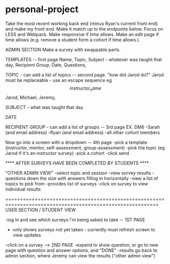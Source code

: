 # personal-project



Take the most recent working back end (minus Ryan's current front end) and make my front end. Make it match up to the endpoints below.
Focus on LESS and Webpack. Make responsive if time allows. Make an edit page if time allows (e.g. remove a student form a cohort if time allows.).



ADMIN SECTION
Make a survey with swappable parts.

TEMPLATES  -- first page
Name, 
Topic, 
Subject - whatever was taught that day, 
Recipient Group, 
Date, 
Questions, 

TOPIC - can add a list of topics  -- second page.
"how did Jarod do?"  Jarod must be replaceable - use an escape sequence eg $$instructor_name$$
Jarod, 
Michael, 
Jeremy, 

SUBJECT - what was taught that day

DATE

RECIPIENT GROUP - can add a list of groups  -- 3rd page
EX. DM6
  -Sarah (and email address)
  -Ryan (and email address)
  -all other cohort members

Now go into a screen with a dropdown  -- 4th page
-pick a template (instructor, mentor, self-assessment, group-assessment)
-pick the topic (eg Jarod if it's an instructor survey)
-pick a cohort
-click send

**** AFTER SURVEYS HAVE BEEN COMPLETED BY STUDENTS ****

"OTHER ADMIN VIEW"
-select topic and session
-view survey results - questions down the size with answers filling in horizontally
  -view a list of topics to pick from
    -provides list of surveys
    -click on survey to view individual results



==========================================================================================================
USER SECTION / STUDENT VIEW

-log in and see which surveys i'm being asked to take  -- 1ST PAGE
- only shows surveys not yet taken - currently must refresh screen to view updates

-click on a survey --> 2ND PAGE
  -expand to show question, or go to new page with question and answer options, and "DONE"
  -results go back to admin section, where Jeremy can view the results ("other admin view")

